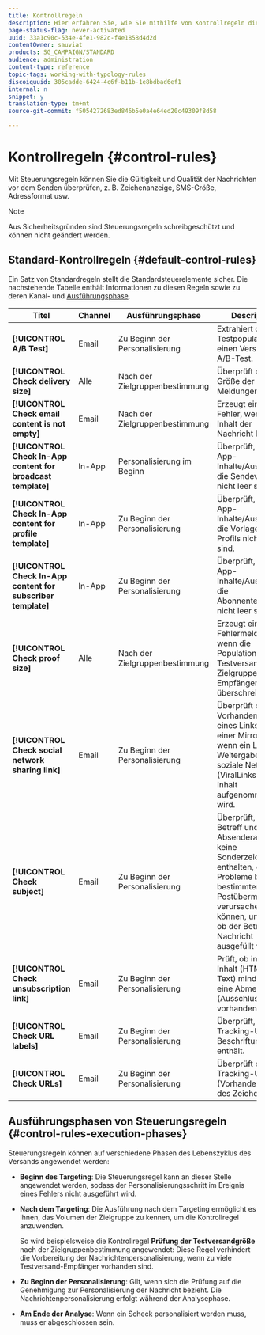 ```yaml
---
title: Kontrollregeln
description: Hier erfahren Sie, wie Sie mithilfe von Kontrollregeln die Qualitätsprüfung für Ihre Nachrichten verbessern.
page-status-flag: never-activated
uuid: 33a1c90c-534e-4fe1-982c-f4e1858d4d2d
contentOwner: sauviat
products: SG_CAMPAIGN/STANDARD
audience: administration
content-type: reference
topic-tags: working-with-typology-rules
discoiquuid: 305cadde-6424-4c6f-b11b-1e8bdbad6ef1
internal: n
snippet: y
translation-type: tm+mt
source-git-commit: f5054272683ed846b5e0a4e64ed20c49309f8d58

---
```



# Kontrollregeln {#control-rules}

Mit Steuerungsregeln können Sie die Gültigkeit und Qualität der Nachrichten vor dem Senden überprüfen, z. B. Zeichenanzeige, SMS-Größe, Adressformat usw.

>[!NOTE]
>
>Aus Sicherheitsgründen sind Steuerungsregeln schreibgeschützt und können nicht geändert werden.

## Standard-Kontrollregeln {#default-control-rules}

Ein Satz von Standardregeln stellt die Standardsteuerelemente sicher. Die nachstehende Tabelle enthält Informationen zu diesen Regeln sowie zu deren Kanal- und [Ausführungsphase](#control-rules-execution-phases).

| Titel | Channel | Ausführungsphase | Description |
---------|----------|---------|---------
| **[!UICONTROL A/B Test]** | Email | Zu Beginn der Personalisierung | Extrahiert die Testpopulation für einen Versand mit A/B-Test. |
| **[!UICONTROL Check delivery size]** | Alle | Nach der Zielgruppenbestimmung | Überprüft die Größe der Meldungen. |
| **[!UICONTROL Check email content is not empty]** | Email | Nach der Zielgruppenbestimmung | Erzeugt einen Fehler, wenn der Inhalt der Nachricht leer ist. |
| **[!UICONTROL Check In-App content for broadcast template]** | In-App | Personalisierung im Beginn | Überprüft, ob In-App-Inhalte/Auslöser für die Sendevorlage nicht leer sind. |
| **[!UICONTROL Check In-App content for profile template]** | In-App | Zu Beginn der Personalisierung | Überprüft, ob In-App-Inhalte/Auslöser für die Vorlage des Profils nicht leer sind. |
| **[!UICONTROL Check In-App content for subscriber template]** | In-App | Zu Beginn der Personalisierung | Überprüft, ob In-App-Inhalte/Auslöser für die Abonnentenvorlage nicht leer sind. |
| **[!UICONTROL Check proof size]** | Alle | Nach der Zielgruppenbestimmung | Erzeugt eine Fehlermeldung, wenn die Population der Testversand-Zielgruppe 100 Empfänger überschreitet. |
| **[!UICONTROL Check social network sharing link]** | Email | Zu Beginn der Personalisierung | Überprüft das Vorhandensein eines Links zu einer Mirrorseite, wenn ein Link zur Weitergabe über soziale Netzwerke (ViralLinks) in den Inhalt aufgenommen wird. |
| **[!UICONTROL Check subject]** | Email | Zu Beginn der Personalisierung | Überprüft, ob Betreff und Absenderadresse keine Sonderzeichen enthalten, die Probleme bei bestimmten Postübermittlern verursachen können, und prüft, ob der Betreff der Nachricht ausgefüllt wurde. |
| **[!UICONTROL Check unsubscription link]** | Email | Zu Beginn der Personalisierung | Prüft, ob in jedem Inhalt (HTML und Text) mindestens eine Abmeldung (Ausschluss-URL) vorhanden ist. |
| **[!UICONTROL Check URL labels]** | Email | Zu Beginn der Personalisierung | Überprüft, ob jede Tracking-URL eine Beschriftung enthält. |
| **[!UICONTROL Check URLs]** | Email | Zu Beginn der Personalisierung | Überprüft die Tracking-URLs (Vorhandensein des Zeichens &quot;&amp;&quot;). |

## Ausführungsphasen von Steuerungsregeln {#control-rules-execution-phases}

Steuerungsregeln können auf verschiedene Phasen des Lebenszyklus des Versands angewendet werden:

* **Beginn des Targeting**: Die Steuerungsregel kann an dieser Stelle angewendet werden, sodass der Personalisierungsschritt im Ereignis eines Fehlers nicht ausgeführt wird.

* **Nach dem Targeting**: Die Ausführung nach dem Targeting ermöglicht es Ihnen, das Volumen der Zielgruppe zu kennen, um die Kontrollregel anzuwenden.

   So wird beispielsweise die Kontrollregel **Prüfung der Testversandgröße** nach der Zielgruppenbestimmung angewendet: Diese Regel verhindert die Vorbereitung der Nachrichtenpersonalisierung, wenn zu viele Testversand-Empfänger vorhanden sind.

* **Zu Beginn der Personalisierung**: Gilt, wenn sich die Prüfung auf die Genehmigung zur Personalisierung der Nachricht bezieht. Die Nachrichtenpersonalisierung erfolgt während der Analysephase.

* **Am Ende der Analyse**: Wenn ein Scheck personalisiert werden muss, muss er abgeschlossen sein.
